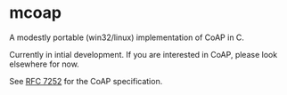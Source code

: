 mcoap
=====

A modestly portable (win32/linux) implementation of CoAP in C.

Currently in intial development. If you are interested in CoAP, please look elsewhere for now.

See [RFC 7252](http://tools.ietf.org/html/rfc7252 "RFC 7252") for the CoAP specification.
